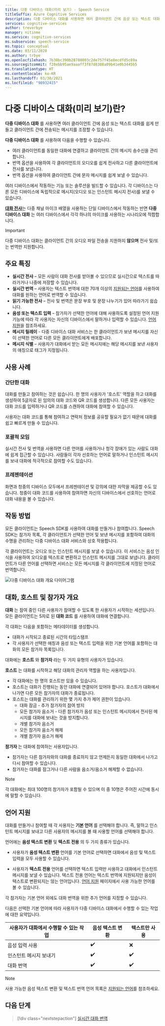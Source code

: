 ```yaml
---
title: 다중 디바이스 대화(미리 보기) - Speech Service
titleSuffix: Azure Cognitive Services
description: 다중 디바이스 대화를 사용하면 여러 클라이언트 간에 음성 또는 텍스트 대화를 쉽게 만들고 클라이언트 간에 전송되는 메시지를 조정할 수 있습니다.
services: cognitive-services
author: trevorbye
manager: nitinme
ms.service: cognitive-services
ms.subservice: speech-service
ms.topic: conceptual
ms.date: 03/11/2020
ms.author: trbye
ms.openlocfilehash: 7b38bc390b28788003c2de757f45e8ecdfd5c89a
ms.sourcegitcommit: f28ebb95ae9aaaff3f87d8388a09b41e0b3445b5
ms.translationtype: HT
ms.contentlocale: ko-KR
ms.lasthandoff: 03/30/2021
ms.locfileid: "98932415"
---
```

# <a name="what-is-multi-device-conversation-preview"></a>다중 디바이스 대화(미리 보기)란?

**다중 디바이스 대화** 를 사용하면 여러 클라이언트 간에 음성 또는 텍스트 대화를 쉽게 만들고 클라이언트 간에 전송되는 메시지를 조정할 수 있습니다.

**다중 디바이스 대화** 를 사용하여 다음을 수행할 수 있습니다.

- 여러 클라이언트를 동일한 대화에 연결하고 클라이언트 간의 메시지 송수신을 관리합니다.
- 번역 옵션을 사용하여 각 클라이언트의 오디오를 쉽게 전사하고 다른 클라이언트에 전사를 보냅니다.
- 번역 옵션을 사용하여 클라이언트 간에 문자 메시지를 쉽게 보낼 수 있습니다.

여러 디바이스에서 작동하는 기능 또는 솔루션을 빌드할 수 있습니다. 각 디바이스는 다른 모든 디바이스에 독립적으로 메시지(오디오 또는 인스턴트 메시지 전사)를 보낼 수 있습니다.

[**대화 전사**](conversation-transcription.md)는 다중 채널 마이크 배열을 사용하는 단일 디바이스에서 작동하는 반면 **다중 디바이스 대화** 는 여러 디바이스에서 각각 하나의 마이크를 사용하는 시나리오에 적합합니다.

>[!IMPORTANT]
> 다중 디바이스 대화는 클라이언트 간의 오디오 파일 전송을 지원하지 **않으며** 전사 및/또는 번역만 지원합니다.

## <a name="key-features"></a>주요 특징

- **실시간 전사** – 모든 사람이 대화 전사를 받아볼 수 있으므로 실시간으로 텍스트를 따라가거나 나중에 저장할 수 있습니다.
- **실시간 번역** – 사용자는 텍스트 번역에 대한 70개 이상의 [지원되는 언어](language-support.md#text-languages)를 사용하여 대화를 원하는 언어로 번역할 수 있습니다.
- **읽기 가능한 전사** – 전사 및 번역은 문장 부호 및 문장 나누기가 있어 따라가기 쉽습니다.
- **음성 또는 텍스트 입력** – 참가자가 선택한 언어에 대해 사용하도록 설정된 언어 지원 기능에 따라 각 사용자는 자신의 디바이스에서 말하거나 입력할 수 있습니다. [언어 지원](language-support.md#speech-to-text)을 참조하세요.
- **메시지 릴레이** - 다중 디바이스 대화 서비스는 한 클라이언트가 보낸 메시지를 자신이 선택한 언어로 다른 모든 클라이언트에게 배포합니다.
- **메시지 식별** – 사용자가 대화에서 받는 모든 메시지에는 해당 메시지를 보낸 사용자의 애칭으로 태그가 지정됩니다.

## <a name="use-cases"></a>사용 사례

### <a name="lightweight-conversations"></a>간단한 대화

대화를 만들고 참여하는 것은 쉽습니다. 한 명의 사용자가 '호스트' 역할을 하고 대화를 생성하여 5글자로 된 임의의 대화 코드와 QR 코드를 생성합니다. 다른 모든 사용자는 대화 코드를 입력하거나 QR 코드를 스캔하여 대화에 참여할 수 있습니다. 

사용자는 대화 코드를 통해 참여하고 연락처 정보를 공유할 필요가 없기 때문에 대화를 쉽고 빠르게 만들 수 있습니다.

### <a name="inclusive-meetings"></a>포괄적 모임

실시간 전사 및 번역을 사용하면 다른 언어를 사용하거나 청각 장애가 있는 사람도 대화에 쉽게 접근할 수 있습니다. 사람들이 각자 선호하는 언어로 말하거나 인스턴트 메시지를 보내 대화에 적극적으로 참여할 수도 있습니다.

### <a name="presentations"></a>프레젠테이션

화면과 청중의 디바이스 모두에서 프레젠테이션 및 강의에 대한 자막을 제공할 수도 있습니다. 청중이 대화 코드를 사용하여 참여하면 자신의 디바이스에서 선호하는 언어로 대화 내용을 볼 수 있습니다.

## <a name="how-it-works"></a>작동 방법

모든 클라이언트는 Speech SDK를 사용하여 대화를 만들거나 참여합니다. Speech SDK는 참가자 목록, 각 클라이언트가 선택한 언어 및 보낸 메시지를 포함하여 대화의 수명을 관리하는 다중 디바이스 대화 서비스와 상호 작용합니다.  

각 클라이언트는 오디오 또는 인스턴트 메시지를 보낼 수 있습니다. 이 서비스는 음성 인식을 사용하여 오디오를 텍스트로 변환하고 인스턴트 메시지를 그대로 보냅니다. 클라이언트가 다른 언어를 선택하면 서비스는 모든 메시지를 각 클라이언트에 지정된 언어로 번역합니다.

![다중 디바이스 대화 개요 다이어그램](media/scenarios/multi-device-conversation.png)

## <a name="overview-of-conversation-host-and-participant"></a>대화, 호스트 및 참가자 개요

**대화** 는 참여 중인 다른 사용자가 참여할 수 있도록 한 사용자가 시작하는 세션입니다. 모든 클라이언트는 5자로 된 **대화 코드** 를 사용하여 대화에 연결합니다.

각 대화는 다음을 포함하는 메타데이터를 생성합니다.
-    대화가 시작되고 종료된 시간의 타임스탬프
-    각 사용자가 선택한 애칭과 음성 또는 텍스트 입력을 위한 기본 언어를 포함하는 대화의 모든 참가자 목록입니다.


대화에는 **호스트** 와 **참가자** 라는 두 가지 유형의 사용자가 있습니다.

**호스트** 는 대화를 시작하고 해당 대화의 관리자 역할을 하는 사용자입니다.
- 각 대화에는 한 명의 호스트만 있을 수 있습니다.
- 호스트는 대화가 진행되는 동안 대화에 연결되어 있어야 합니다. 호스트가 대화에서 나가면 다른 모든 참가자의 대화가 종료됩니다.
- 호스트는 대화를 관리하기 위한 몇 가지 추가 제어 권한이 있습니다. 
    - 대화 잠금 - 추가 참가자의 참여 방지
    - 모든 참가자 음소거 - 다른 참가자가 음성 또는 인스턴트 메시지에서 전사된 메시지를 대화에 보내는 것을 방지합니다.
    - 개별 참가자 음소거
    - 모든 참가자 음소거 해제
    - 개별 참가자 음소거 해제

**참가자** 는 대화에 참여하는 사용자입니다.
- 참가자는 다른 참가자와의 대화를 종료하지 않고 언제든지 동일한 대화에서 나가고 다시 참여할 수 있습니다.
- 참가자는 대화를 잠그거나 다른 사람을 음소거/음소거 해제할 수 없습니다.

> [!NOTE]
> 각 대화에는 최대 100명의 참가자가 포함될 수 있으며 이 중 10명은 주어진 시간에 동시에 말할 수 있습니다.

## <a name="language-support"></a>언어 지원

대화를 만들거나 참여할 때 각 사용자는 **기본 언어** 를 선택해야 합니다. 즉, 말하고 인스턴트 메시지를 보내고 다른 사용자의 메시지를 볼 때 사용할 언어를 선택해야 합니다.

언어에는 **음성 텍스트 변환** 및 **텍스트 전용** 의 두 가지 종류가 있습니다.
- 사용자가 **음성 텍스트 변환** 언어를 기본 언어로 선택하면 대화에서 음성 및 텍스트 입력을 모두 사용할 수 있습니다.

- 사용자가 **텍스트 전용** 언어를 선택하면 텍스트 입력만 사용하고 대화에서 인스턴트 메시지를 보낼 수 있습니다. 텍스트 전용 언어는 텍스트 번역에 지원되지만 음성이 텍스트로 변환되지는 않는 언어입니다. [언어 지원](./language-support.md) 페이지에서 사용 가능한 언어를 볼 수 있습니다.

각 참가자는 기본 언어 외에도 대화 번역을 위한 추가 언어를 지정할 수 있습니다.

다음은 선택한 기본 언어에 따라 사용자가 다중 디바이스 대화에서 수행할 수 있는 작업에 대한 요약입니다.


| 사용자가 대화에서 수행할 수 있는 작업 | 음성 텍스트 변환 | 텍스트만 사용 |
|-----------------------------------|----------------|------|
| 음성 입력 사용 | ✔️ | ❌ |
| 인스턴트 메시지 보내기 | ✔️ | ✔️ |
| 대화 번역 | ✔️ | ✔️ |

> [!NOTE]
> 사용 가능한 음성 텍스트 변환 및 텍스트 번역 언어 목록은 [지원되는 언어](./language-support.md)를 참조하세요.



## <a name="next-steps"></a>다음 단계

> [!div class="nextstepaction"]
> [실시간 대화 번역](quickstarts/multi-device-conversation.md)
